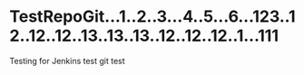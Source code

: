 # TestRepoGit...1..2..3...4..5...6...123..12..12..12..13..13..13..12..12..12..1...111
Testing for Jenkins
test git
test

